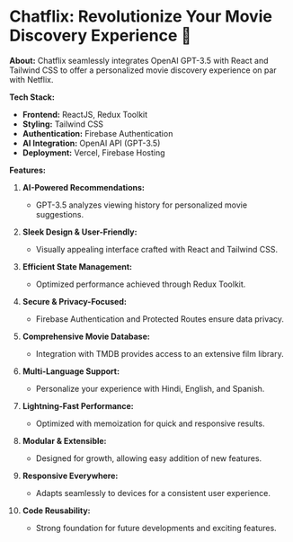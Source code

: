 # Chatflix: Revolutionize Your Movie Discovery Experience 🍿

**About:**
Chatflix seamlessly integrates OpenAI GPT-3.5 with React and Tailwind CSS to offer a personalized movie discovery experience on par with Netflix.

**Tech Stack:**
- **Frontend:** ReactJS, Redux Toolkit
- **Styling:** Tailwind CSS
- **Authentication:** Firebase Authentication
- **AI Integration:** OpenAI API (GPT-3.5)
- **Deployment:** Vercel, Firebase Hosting

**Features:**
1. **AI-Powered Recommendations:**
   - GPT-3.5 analyzes viewing history for personalized movie suggestions.
  
2. **Sleek Design & User-Friendly:**
   - Visually appealing interface crafted with React and Tailwind CSS.

3. **Efficient State Management:**
   - Optimized performance achieved through Redux Toolkit.
  
4. **Secure & Privacy-Focused:**
   - Firebase Authentication and Protected Routes ensure data privacy.

5. **Comprehensive Movie Database:**
   - Integration with TMDB provides access to an extensive film library.

6. **Multi-Language Support:**
   - Personalize your experience with Hindi, English, and Spanish.

7. **Lightning-Fast Performance:**
   - Optimized with memoization for quick and responsive results.

8. **Modular & Extensible:**
   - Designed for growth, allowing easy addition of new features.

9. **Responsive Everywhere:**
   - Adapts seamlessly to devices for a consistent user experience.

10. **Code Reusability:**
    - Strong foundation for future developments and exciting features.
